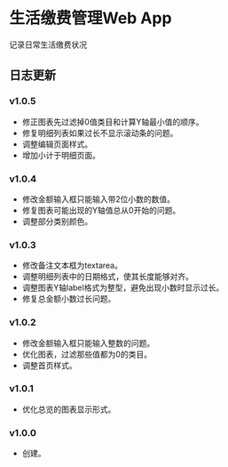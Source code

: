 # 生活缴费管理Web App
记录日常生活缴费状况

## 日志更新

### v1.0.5
- 修正图表先过滤掉0值类目和计算Y轴最小值的顺序。
- 修复明细列表如果过长不显示滚动条的问题。
- 调整编辑页面样式。
- 增加小计于明细页面。

### v1.0.4
- 修改金额输入框只能输入带2位小数的数值。
- 修复图表可能出现的Y轴值总从0开始的问题。
- 调整部分类别颜色。

### v1.0.3
- 修改备注文本框为textarea。
- 调整明细列表中的日期格式，使其长度能够对齐。
- 调整图表Y轴label格式为整型，避免出现小数时显示过长。
- 修复总金额小数过长问题。

### v1.0.2
- 修改金额输入框只能输入整数的问题。
- 优化图表，过滤那些值都为0的类目。
- 调整首页样式。

### v1.0.1
- 优化总览的图表显示形式。

### v1.0.0
- 创建。